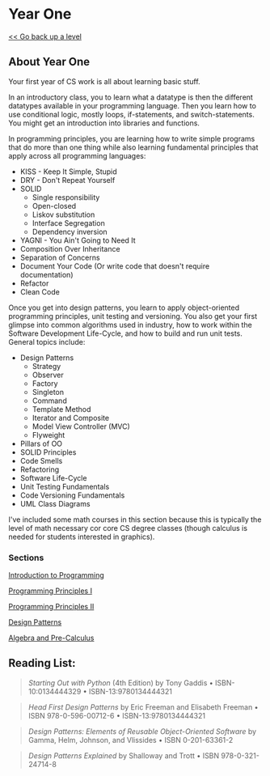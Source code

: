 # Year One

[<< Go back up a level](/README.md)

## About Year One
Your first year of CS work is all about learning basic stuff. 

In an introductory class, you to learn what a datatype is then the different datatypes available in your programming language. Then you learn how to use conditional logic, mostly loops, if-statements, and switch-statements. You might get an introduction into libraries and functions.

In programming principles, you are learning how to write simple programs that do more than one thing while also learning fundamental principles that apply across all programming languages:
*   KISS - Keep It Simple, Stupid
*   DRY - Don't Repeat Yourself
*   SOLID
    *   Single responsibility
    *   Open-closed
    *   Liskov substitution
    *   Interface Segregation
    *   Dependency inversion
*   YAGNI - You Ain't Going to Need It
*   Composition Over Inheritance
*   Separation of Concerns
*   Document Your Code (Or write code that doesn't require documentation)
*   Refactor
*   Clean Code

Once you get into design patterns, you learn to apply object-oriented programming principles, unit testing and versioning. You also get your first glimpse into common algorithms used in industry, how to work within the Software Development Life-Cycle, and how to build and run unit tests. General topics include:
*   Design Patterns
    *   Strategy
    *   Observer
    *   Factory
    *   Singleton
    *   Command
    *   Template Method
    *   Iterator and Composite
    *   Model View Controller (MVC)
    *   Flyweight 
*   Pillars of OO
*   SOLID Principles
*   Code Smells
*   Refactoring
*   Software Life-Cycle
*   Unit Testing Fundamentals
*   Code Versioning Fundamentals
*   UML Class Diagrams

I've included some math courses in this section because this is typically the level of math necessary cor core CS degree classes (though calculus is needed for students interested in graphics).

### Sections

[Introduction to Programming](1.IntroductionToProgramming/IntroToProgramming.md)

[Programming Principles I](2.ProgrammingPrinciplesI/ProgrammingPrinciplesI.md)

[Programming Principles II](3.ProgrammingPrinciplesII/ProgrammingPrinciplesII.md)

[Design Patterns](4.DesignPatterns/Design.md)

[Algebra and Pre-Calculus](5.AlgebraAndPre-Calc/Algebra.md)

## Reading List:

> *Starting Out with Python* (4th Edition) by Tony Gaddis • ISBN-10:0134444329 • ISBN-13:9780134444321

> *Head First Design Patterns* by Eric Freeman and Elisabeth Freeman • ISBN 978-0-596-00712-6 • ISBN-13:9780134444321

> *Design Patterns: Elements of Reusable Object-Oriented Software* by Gamma, Helm, Johnson, and Vlissides • ISBN 0-201-63361-2

> *Design Patterns Explained* by Shalloway and Trott • ISBN 978-0-321-24714-8